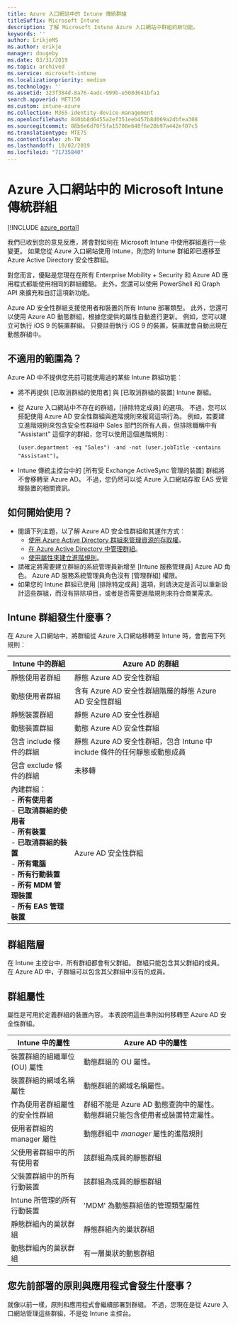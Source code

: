 ```yaml
---
title: Azure 入口網站中的 Intune 傳統群組
titleSuffix: Microsoft Intune
description: 了解 Microsoft Intune Azure 入口網站中群組的新功能。
keywords: ''
author: ErikjeMS
ms.author: erikje
manager: dougeby
ms.date: 03/31/2019
ms.topic: archived
ms.service: microsoft-intune
ms.localizationpriority: medium
ms.technology: ''
ms.assetid: 323f384d-8a76-4adc-999b-e508d641bfa1
search.appverid: MET150
ms.custom: intune-azure
ms.collection: M365-identity-device-management
ms.openlocfilehash: 840bb8d6455a2ef351eeb457b8d069a2dbfea308
ms.sourcegitcommit: 88b6e6d70f5fa15708e640f6e20b97a442ef07c5
ms.translationtype: MTE75
ms.contentlocale: zh-TW
ms.lasthandoff: 10/02/2019
ms.locfileid: "71735840"
---
```

# <a name="microsoft-intune-classic-groups-in-the-azure-portal"></a>Azure 入口網站中的 Microsoft Intune 傳統群組

[!INCLUDE [azure_portal](../includes/azure_portal.md)]

我們已收到您的意見反應，將會對如何在 Microsoft Intune 中使用群組進行一些變更。
如果您從 Azure 入口網站使用 Intune，則您的 Intune 群組即已遷移至 Azure Active Directory 安全性群組。

對您而言，優點是您現在在所有 Enterprise Mobility + Security 和 Azure AD 應用程式都能使用相同的群組體驗。 此外，您還可以使用 PowerShell 和 Graph API 來擴充和自訂這項新功能。

Azure AD 安全性群組支援使用者和裝置的所有 Intune 部署類型。 此外，您還可以使用 Azure AD 動態群組，根據您提供的屬性自動進行更新。 例如，您可以建立可執行 iOS 9 的裝置群組。 只要註冊執行 iOS 9 的裝置，裝置就會自動出現在動態群組中。

## <a name="what-is-not-available"></a>不適用的範圍為？

Azure AD 中不提供您先前可能使用過的某些 Intune 群組功能︰

- 將不再提供 [已取消群組的使用者]  與 [已取消群組的裝置]  Intune 群組。
- 從 Azure 入口網站中不存在的群組，[排除特定成員]  的選項。 不過，您可以搭配使用 Azure AD 安全性群組與進階規則來複寫這項行為。 例如，若要建立進階規則來包含安全性群組中 Sales 部門的所有人員，但排除職稱中有 "Assistant" 這個字的群組，您可以使用這個進階規則︰

  `(user.department -eq "Sales") -and -not (user.jobTitle -contains "Assistant")`。
- Intune 傳統主控台中的 [所有受 Exchange ActiveSync 管理的裝置]  群組將不會移轉至 Azure AD。 不過，您仍然可以從 Azure 入口網站存取 EAS 受管理裝置的相關資訊。

## <a name="how-to-get-started"></a>如何開始使用？

- 閱讀下列主題，以了解 Azure AD 安全性群組和其運作方式︰
  - [使用 Azure Active Directory 群組來管理資源的存取權](https://azure.microsoft.com/documentation/articles/active-directory-manage-groups/)。
  - [在 Azure Active Directory 中管理群組](https://azure.microsoft.com/documentation/articles/active-directory-accessmanagement-manage-groups/)。
  - [使用屬性來建立進階規則](https://azure.microsoft.com/documentation/articles/active-directory-accessmanagement-groups-with-advanced-rules/)。
- 請確定將需要建立群組的系統管理員新增至 [Intune 服務管理員]  Azure AD 角色。 Azure AD 服務系統管理員角色沒有 [管理群組]  權限。
- 如果您的 Intune 群組已使用 [排除特定成員]  選項，則請決定是否可以重新設計這些群組，而沒有排除項目，或者是否需要進階規則來符合商業需求。


## <a name="what-happened-to-intune-groups"></a>Intune 群組發生什麼事？
在 Azure 入口網站中，將群組從 Azure 入口網站移轉至 Intune 時，會套用下列規則︰

| Intune 中的群組|Azure AD 的群組|
|-----------------------------------------------------------------------|-------------------------------------------------------------|
|靜態使用者群組|靜態 Azure AD 安全性群組|
|動態使用者群組|含有 Azure AD 安全性群組階層的靜態 Azure AD 安全性群組|
|靜態裝置群組|靜態 Azure AD 安全性群組|
|動態裝置群組|動態 Azure AD 安全性群組|
|包含 include 條件的群組|靜態 Azure AD 安全性群組，包含 Intune 中 include 條件的任何靜態或動態成員|
|包含 exclude 條件的群組|未移轉|
|內建群組：<br>- **所有使用者**<br>- **已取消群組的使用者**<br>- **所有裝置**<br>- **已取消群組的裝置**<br>- **所有電腦**<br>- **所有行動裝置**<br>- **所有 MDM 管理裝置**<br>- **所有 EAS 管理裝置**|Azure AD 安全性群組|

## <a name="group-hierarchy"></a>群組階層

在 Intune 主控台中，所有群組都會有父群組。 群組只能包含其父群組的成員。 在 Azure AD 中，子群組可以包含其父群組中沒有的成員。

## <a name="group-attributes"></a>群組屬性
屬性是可用於定義群組的裝置內容。 本表說明這些準則如何移轉至 Azure AD 安全性群組。

| Intune 中的屬性|Azure AD 中的屬性|
|-----------------------------------------------------------------------|-------------------------------------------------------------|
|裝置群組的組織單位 (OU) 屬性|動態群組的 OU 屬性。|
|裝置群組的網域名稱屬性|動態群組的網域名稱屬性。|
|作為使用者群組屬性的安全性群組|群組不能是 Azure AD 動態查詢中的屬性。 動態群組只能包含使用者或裝置特定屬性。|
|使用者群組的 manager 屬性|動態群組中 *manager* 屬性的進階規則|
|父使用者群組中的所有使用者|該群組為成員的靜態群組|
|父裝置群組中的所有行動裝置|該群組為成員的靜態群組|
|Intune 所管理的所有行動裝置|'MDM' 為動態群組值的管理類型屬性|
|靜態群組內的巢狀群組 |靜態群組內的巢狀群組|
|動態群組內的巢狀群組|有一層巢狀的動態群組|

## <a name="what-happens-to-policies-and-apps-you-previously-deployed"></a>您先前部署的原則與應用程式會發生什麼事？

就像以前一樣，原則和應用程式會繼續部署到群組。 不過，您現在是從 Azure 入口網站管理這些群組，不是從 Intune 主控台。

